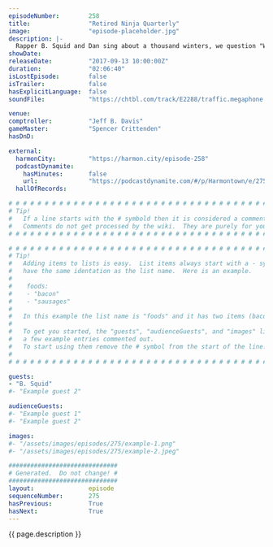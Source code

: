```yaml
---
episodeNumber:        258
title:                "Retired Ninja Quarterly"
image:                "episode-placeholder.jpg"
description: |-
  Rapper B. Squid and Dan sing about a thousand winters, we question "What if a guy had long arms?" and "Who really stole Steve Levy's roommate's car?" before realizing we're entering Harmageddon.
showDate:             
releaseDate:          "2017-09-13 10:00:00Z"
duration:             "02:06:40"
isLostEpisode:        false
isTrailer:            false
hasExplicitLanguage:  false
soundFile:            "https://chtbl.com/track/E2288/traffic.megaphone.fm/STA2014893639.mp3?updated=1596589563"

venue:                
comptroller:          "Jeff B. Davis"
gameMaster:           "Spencer Crittenden"
hasDnD:               

external:
  harmonCity:         "https://harmon.city/episode-258"
  podcastDynamite:
    hasMinutes:       false
    url:              "https://podcastdynamite.com/#/p/Harmontown/e/275/258"
  hallOfRecords:      

# # # # # # # # # # # # # # # # # # # # # # # # # # # # # # # # # # # # # # # # # # # # #
# Tip!
#   If a line starts with the # symbold then it is considered a comment.
#   Comments do not get processed by the wiki.  They are purely for your information.
# # # # # # # # # # # # # # # # # # # # # # # # # # # # # # # # # # # # # # # # # # # # #

# # # # # # # # # # # # # # # # # # # # # # # # # # # # # # # # # # # # # # # # # # # # #
# Tip!
#   Adding items to lists is easy.  List items always start with a - symbol and have
#   have the same identation as the list name.  Here is an example.
#
#    foods:
#    - "bacon"
#    - "sausages"
#
#   In this example the list name is "foods" and it has two items (bacon, and sausages).
#
#   To get you started, the "guests", "audienceGuests", and "images" lists below have
#   a few example entries commented out.
#   To start using them remove the # symbol from the start of the line.
#
# # # # # # # # # # # # # # # # # # # # # # # # # # # # # # # # # # # # # # # # # # # # #

guests:
- "B. Squid"
#- "Example guest 2"

audienceGuests:
#- "Example guest 1"
#- "Example guest 2"

images:
#- "/assets/images/episodes/275/example-1.png"
#- "/assets/images/episodes/275/example-2.jpeg"

##############################
# Generated.  Do not change! #
##############################
layout:               episode
sequenceNumber:       275
hasPrevious:          True
hasNext:              True
---
```


<!-- The episode description will be rendered here -->
{{ page.description }}

<!-- Add your content BELOW here -->
<!-- vvvvvvvvvvvvvvvvvvvvvvvvvvv -->




<!-- ^^^^^^^^^^^^^^^^^^^^^^^^^^^ -->
<!-- Add your content ABOVE here -->

<!-- The episode gallery will be rendered here -->